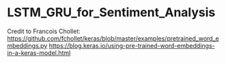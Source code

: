 # LSTM_GRU_for_Sentiment_Analysis
Credit to Francois Chollet:
https://github.com/fchollet/keras/blob/master/examples/pretrained_word_embeddings.py
https://blog.keras.io/using-pre-trained-word-embeddings-in-a-keras-model.html
